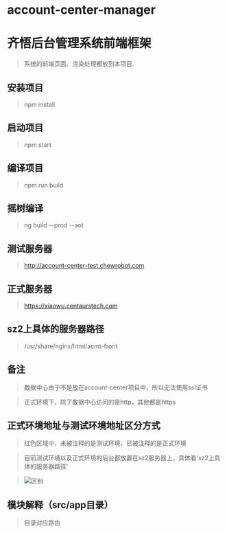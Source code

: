 # account-center-manager

# 齐悟后台管理系统前端框架
>系统的前端页面、渲染处理都放到本项目.

## 安装项目
>npm install

## 启动项目
>npm start

## 编译项目
>npm run build

## 摇树编译
>ng build --prod --aot

## 测试服务器
>http://account-center-test.chewrobot.com

## 正式服务器
>https://xiaowu.centaurstech.com

## sz2上具体的服务器路径
>/usr/share/nginx/html/acmt-front

## 备注
> 数据中心由于不是放在account-center项目中，所以无法使用ssl证书

> 正式环境下，除了数据中心访问的是http，其他都是https

## 正式环境地址与测试环境地址区分方式
> 红色区域中，未被注释的是测试环境，已被注释的是正式环境

> 目前测试环境以及正式环境的后台都放置在sz2服务器上，具体看'sz2上具体的服务器路径'

> ![区别](https://gitlab.com/yiwangcentaurs/account-center-manager/raw/stormfa/src/assets/images/%E5%8C%BA%E5%88%AB%E6%AD%A3%E5%BC%8F%E7%8E%AF%E5%A2%83%E4%B8%8E%E6%B5%8B%E8%AF%95%E7%8E%AF%E5%A2%83.png "")

## 模块解释（src/app目录）
>目录对应路由
